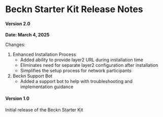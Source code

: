 # Beckn Starter Kit Release Notes

#### Version 2.0

**Date: March 4, 2025**

Changes:
1. Enhanced Installation Process
   - Added ability to provide layer2 URL during installation time
   - Eliminates need for separate layer2 configuration after installation
   - Simplifies the setup process for network participants
2. Beckn Support Bot
   - Added a support bot to help with troubleshooting and implementation guidance


#### Version 1.0

Initial release of the Beckn Starter Kit
